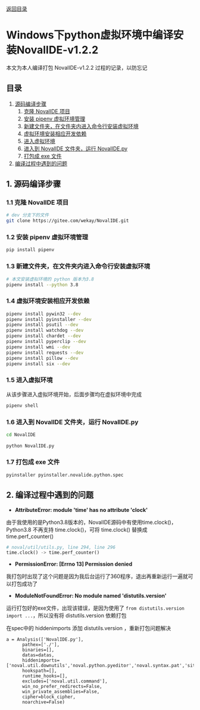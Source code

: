 [返回目录](ch0.md)

# Windows下python虚拟环境中编译安装NovalIDE-v1.2.2

本文为本人编译打包 NovalIDE-v1.2.2 过程的记录，以防忘记

## 目录

1. [ 源码编译步骤](#1)  
    1. [克隆 NovalIDE 项目](#1-1)  
    2. [安装 pipenv 虚拟环境管理](#1-2)  
    3. [新建文件夹，在文件夹内进入命令行安装虚拟环境](#1-3)  
    4. [虚拟环境安装相应开发依赖](#1-4)  
    5. [进入虚拟环境](#1-5)  
    6. [进入到 NovalIDE 文件夹，运行 NovalIDE.py](#1-6)  
    7. [打包成 exe 文件](#1-7)  
2. [编译过程中遇到的问题](#2)  

## 1. 源码编译步骤<a name="1"></a>

### 1.1 克隆 NovalIDE 项目<a name="1-1"></a>

```bash
# dev 分支下的文件
git clone https://gitee.com/wekay/NovalIDE.git
```

### 1.2 安装 pipenv 虚拟环境管理<a name="1-2"></a>

```bash
pip install pipenv
```

### 1.3 新建文件夹，在文件夹内进入命令行安装虚拟环境<a name="1-3"></a>

```bash
# 本文安装虚拟环境的 python 版本为3.8
pipenv install --python 3.8
```

### 1.4 虚拟环境安装相应开发依赖<a name="1-4"></a>

```bash
pipenv install pywin32 --dev
pipenv install pyinstaller --dev
pipenv install psutil --dev
pipenv install watchdog --dev
pipenv install chardet --dev
pipenv install pyperclip --dev
pipenv install wmi --dev
pipenv install requests --dev
pipenv install pillow --dev
pipenv install six --dev
```

### 1.5 进入虚拟环境<a name="1-5"></a>

从该步骤进入虚拟环境开始，后面步骤均在虚拟环境中完成

```bash
pipenv shell
```

### 1.6 进入到 NovalIDE 文件夹，运行 NovalIDE.py<a name="1-6"></a>

```bash
cd NovalIDE
 
python NovalIDE.py
```

### 1.7 打包成 exe 文件<a name="1-7"></a>

```bash
pyinstaller pyinstaller.novalide.python.spec
```

## 2. 编译过程中遇到的问题<a name="2"></a>

*   **AttributeError: module 'time' has no attribute 'clock'**

由于我使用的是Python3.8版本的，NovalIDE源码中有使用time.clock()，Python3.8 不再支持 time.clock()，可将 time.clock() 替换成 time.perf_counter()

```python
# noval/util/utils.py, line 294, line 296
time.clock() -> time.perf_counter()
```

*   **PermissionError: [Errno 13] Permission denied**

我打包时出现了这个问题是因为我后台运行了360程序，退出再重新运行一遍就可以打包成功了

*   **ModuleNotFoundError: No module named 'distutils.version'**

运行打包好的exe文件，出现该错误，是因为使用了 `from distutils.version import ...`，所以没有将 distutils.version 依赖打包

在spec中的 hiddenimports 添加 distutils.version ，重新打包问题解决

```
a = Analysis(['NovalIDE.py'],
      pathex=['./'],
      binaries=[],
      datas=datas,
      hiddenimports=['noval.util.downutils','noval.python.pyeditor','noval.syntax.pat','site','noval.running','noval.shell','noval.roughparse','distutils.version'],
      hookspath=[],
      runtime_hooks=[],
      excludes=['noval.util.command'],
      win_no_prefer_redirects=False,
      win_private_assemblies=False,
      cipher=block_cipher,
      noarchive=False)
```
